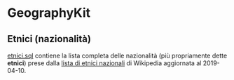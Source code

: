 # GeographyKit

## Etnici (nazionalità)

[etnici.sql](etnici.sql) contiene la lista completa delle nazionalità (più propriamente dette **etnici**) prese dalla [lista di etnici nazionali](https://it.wikipedia.org/wiki/Lista_di_etnici_nazionali) di Wikipedia aggiornata al 2019-04-10.

